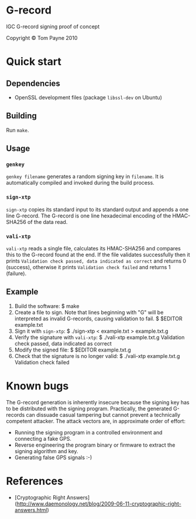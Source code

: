 G-record
========

IGC G-record signing proof of concept

Copyright &copy; Tom Payne 2010


Quick start
===========


Dependencies
------------

 * OpenSSL development files (package `libssl-dev` on Ubuntu)


Building
--------

Run `make`.


Usage
-----

### `genkey`

`genkey filename` generates a random signing key in `filename`.  It is
automatically compiled and invoked during the build process.

### `sign-xtp`

`sign-xtp` copies its standard input to its standard output and appends a one line
G-record.  The G-record is one line hexadecimal encoding of the HMAC-SHA256 of
the data read.

### `vali-xtp`

`vali-xtp` reads a single file, calculates its HMAC-SHA256 and compares this to
the G-record found at the end.  If the file validates successfully then it
prints `Validation check passed, data indicated as correct` and returns 0
(success), otherwise it prints `Validation check failed` and returns 1
(failure).


Example
-------

 1. Build the software:
        $ make
 2. Create a file to sign.  Note that lines beginning with "G" will be
    interpreted as invalid G-records, causing validation to fail.
        $ $EDITOR example.txt
 3. Sign it with `sign-xtp`:
        $ ./sign-xtp < example.txt > example.txt.g
 4. Verify the signature with `vali-xtp`:
        $ ./vali-xtp example.txt.g
        Validation check passed, data indicated as correct
 5. Modify the signed file:
        $ $EDITOR example.txt.g
 6. Check that the signature is no longer valid:
        $ ./vali-xtp example.txt.g
        Validation check failed


Known bugs
==========

The G-record generation is inherently insecure because the signing key has to
be distributed with the signing program.  Practically, the generated G-records
can dissuade casual tampering but cannot prevent a technically competent
attacker. The attack vectors are, in approximate order of effort:

 * Running the signing program in a controlled environment and connecting a
   fake GPS.
 * Reverse engineering the program binary or firmware to extract the signing
   algorithm and key.
 * Generating false GPS signals :-)


References
==========

 * [Cryptographic Right Answers]
   (http://www.daemonology.net/blog/2009-06-11-cryptographic-right-answers.html)
